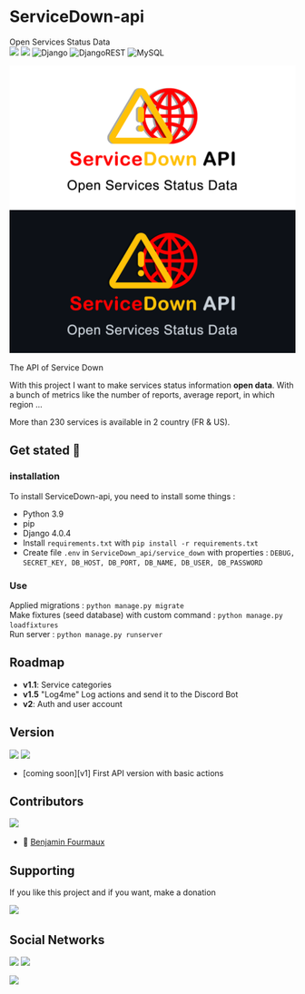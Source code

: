 # ServiceDown-api
Open Services Status Data
\
[![](https://badgen.net/badge/Service/Down/red)]()
[![](https://img.shields.io/badge/python-3.9-blue?logo=python&logoColor=yellow)]()
![Django](https://img.shields.io/badge/django-%23092E20.svg?style=for-the-badge&logo=django&logoColor=white)
![DjangoREST](https://img.shields.io/badge/DJANGO-REST-ff1709?style=for-the-badge&logo=django&logoColor=white&color=ff1709&labelColor=gray)
![MySQL](https://img.shields.io/badge/mysql-%2300f.svg?style=for-the-badge&logo=mysql&logoColor=white)

![Banner](/static/banner_github-white.png#gh-light-mode-only)
![Banner](/static/banner_github-darkgrey.png#gh-dark-mode-only)


The API of Service Down

With this project I want to make services status information **open data**.
With a bunch of metrics like the number of reports, average report, in which region ...

More than 230 services is available in 2 country (FR & US).

## Get stated :rocket:
### installation
To install ServiceDown-api, you need to install some things :
- Python 3.9
- pip
- Django 4.0.4
- Install ``requirements.txt`` with ``pip install -r requirements.txt``
- Create file ``.env`` in ``ServiceDown_api/service_down`` with properties : ``DEBUG, SECRET_KEY, DB_HOST, DB_PORT, DB_NAME, DB_USER, DB_PASSWORD``
### Use
Applied migrations : ``python manage.py migrate``
\
Make fixtures (seed database) with custom command : ``python manage.py loadfixtures``
\
Run server : ``python manage.py runserver``

## Roadmap
- **v1.1**: Service categories
- **v1.5** "Log4me" Log actions and send it to the Discord Bot
- **v2**: Auth and user account

## Version
[![](https://badgen.net/github/tag/BenjaminFourmaux/ServiceDown-api?cache=600)](https://github.com/BenjaminFourmaux/ServiceDown-api/tags) [![](https://badgen.net/github/release/BenjaminFourmaux/ServiceDown-api?cache=600)](https://github.com/BenjaminFourmaux/ServiceDown-api/releases)
- [coming soon][v1] First API version with basic actions

## Contributors
[![](https://badgen.net/github/contributors/BenjaminFourmaux/ServiceDown-api)](https://github.com/BenjaminFourmaux/ServiceDown-api/graphs/contributors)
- :crown: [Benjamin Fourmaux](https://github.com/BenjaminFourmaux)
## Supporting
If you like this project and if you want, make a donation

[![](https://img.shields.io/badge/PayPal-00457C?style=for-the-badge&logo=paypal&logoColor=white)](https://streamlabs.com/techben-googlefanfr)

## Social Networks
[![](https://img.shields.io/youtube/channel/subscribers/UC6iaEEz7A21SfmGcbImpYDw?color=red&style=social)](https://www.youtube.com/channel/UC6iaEEz7A21SfmGcbImpYDw)
[![](https://img.shields.io/twitter/follow/BFourmaux?style=social)](https://twitter.com/BFourmaux)

[![](http://ForTheBadge.com/images/badges/built-with-love.svg)]()
